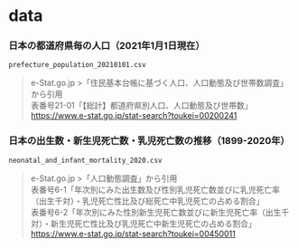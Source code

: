 # data

### 日本の都道府県毎の人口（2021年1月1日現在）

`prefecture_population_20210101.csv`

> e-Stat.go.jp >「住民基本台帳に基づく人口、人口動態及び世帯数調査」から引用 \
> 表番号21-01「【総計】都道府県別人口、人口動態及び世帯数」 \
> https://www.e-stat.go.jp/stat-search?toukei=00200241

### 日本の出生数・新生児死亡数・乳児死亡数の推移（1899-2020年）

`neonatal_and_infant_mortality_2020.csv`

> e-Stat.go.jp >「人口動態調査」から引用 \
> 表番号6-1「年次別にみた出生数及び性別乳児死亡数並びに乳児死亡率（出生千対）・乳児死亡性比及び総死亡中乳児死亡の占める割合」 \
> 表番号6-2「年次別にみた性別新生児死亡数並びに新生児死亡率（出生千対）・新生児死亡性比及び乳児死亡中新生児死亡の占める割合」 \
> https://www.e-stat.go.jp/stat-search?toukei=00450011
